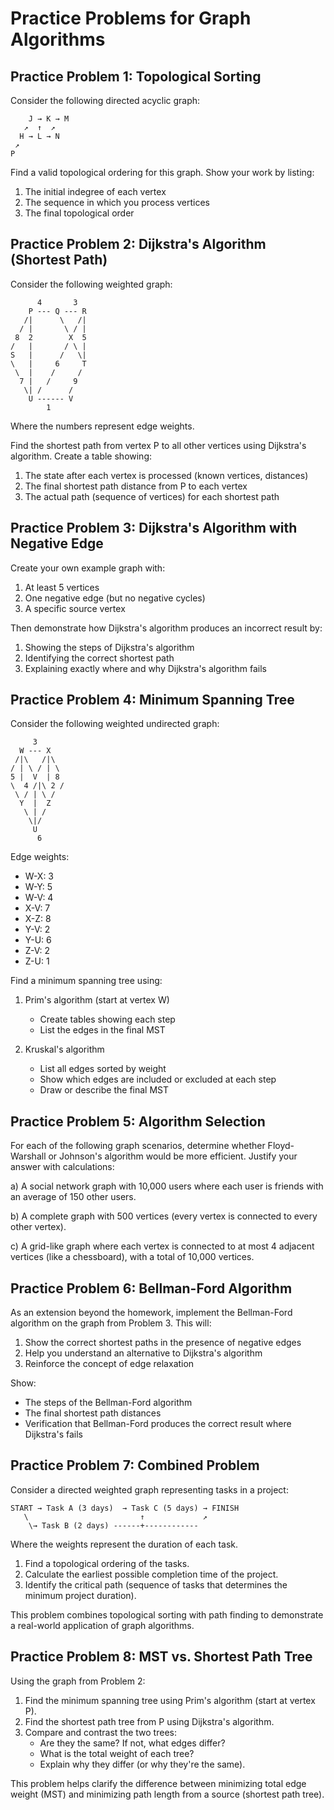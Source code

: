 # Practice Problems for Graph Algorithms

## Practice Problem 1: Topological Sorting

Consider the following directed acyclic graph:

```
    J → K → M
   ↗  ↑  ↗
  H → L → N
 ↗
P
```

Find a valid topological ordering for this graph. Show your work by listing:
1. The initial indegree of each vertex
2. The sequence in which you process vertices
3. The final topological order

## Practice Problem 2: Dijkstra's Algorithm (Shortest Path)

Consider the following weighted graph:

```
      4       3
    P --- Q --- R
   /|      \   /|
  / |       \ / |
 8  2        X  5
/   |       / \ |
S   |      /   \|
\   |     6     T
 \  |    /     /
  7 |   /     9
   \| /      /
    U ------ V
        1
```

Where the numbers represent edge weights.

Find the shortest path from vertex P to all other vertices using Dijkstra's algorithm. Create a table showing:
1. The state after each vertex is processed (known vertices, distances)
2. The final shortest path distance from P to each vertex
3. The actual path (sequence of vertices) for each shortest path

## Practice Problem 3: Dijkstra's Algorithm with Negative Edge

Create your own example graph with:
1. At least 5 vertices
2. One negative edge (but no negative cycles)
3. A specific source vertex

Then demonstrate how Dijkstra's algorithm produces an incorrect result by:
1. Showing the steps of Dijkstra's algorithm
2. Identifying the correct shortest path
3. Explaining exactly where and why Dijkstra's algorithm fails

## Practice Problem 4: Minimum Spanning Tree

Consider the following weighted undirected graph:

```
     3
  W --- X
 /|\   /|\
/ | \ / | \
5 |  V  | 8
\  4 /|\ 2 /
 \ / | \ /
  Y  |  Z
   \ | /
    \|/
     U
      6
```

Edge weights:
- W-X: 3
- W-Y: 5
- W-V: 4
- X-V: 7
- X-Z: 8
- Y-V: 2
- Y-U: 6
- Z-V: 2
- Z-U: 1

Find a minimum spanning tree using:
1. Prim's algorithm (start at vertex W)
   - Create tables showing each step
   - List the edges in the final MST
   
2. Kruskal's algorithm
   - List all edges sorted by weight
   - Show which edges are included or excluded at each step
   - Draw or describe the final MST

## Practice Problem 5: Algorithm Selection

For each of the following graph scenarios, determine whether Floyd-Warshall or Johnson's algorithm would be more efficient. Justify your answer with calculations:

a) A social network graph with 10,000 users where each user is friends with an average of 150 other users.

b) A complete graph with 500 vertices (every vertex is connected to every other vertex).

c) A grid-like graph where each vertex is connected to at most 4 adjacent vertices (like a chessboard), with a total of 10,000 vertices.

## Practice Problem 6: Bellman-Ford Algorithm

As an extension beyond the homework, implement the Bellman-Ford algorithm on the graph from Problem 3. This will:

1. Show the correct shortest paths in the presence of negative edges
2. Help you understand an alternative to Dijkstra's algorithm
3. Reinforce the concept of edge relaxation

Show:
- The steps of the Bellman-Ford algorithm
- The final shortest path distances
- Verification that Bellman-Ford produces the correct result where Dijkstra's fails

## Practice Problem 7: Combined Problem

Consider a directed weighted graph representing tasks in a project:

```
START → Task A (3 days)  → Task C (5 days) → FINISH
   \                         ↑             ↗
    \→ Task B (2 days) ------+------------
```

Where the weights represent the duration of each task.

1. Find a topological ordering of the tasks.
2. Calculate the earliest possible completion time of the project.
3. Identify the critical path (sequence of tasks that determines the minimum project duration).

This problem combines topological sorting with path finding to demonstrate a real-world application of graph algorithms.

## Practice Problem 8: MST vs. Shortest Path Tree

Using the graph from Problem 2:

1. Find the minimum spanning tree using Prim's algorithm (start at vertex P).
2. Find the shortest path tree from P using Dijkstra's algorithm.
3. Compare and contrast the two trees:
   - Are they the same? If not, what edges differ?
   - What is the total weight of each tree?
   - Explain why they differ (or why they're the same).

This problem helps clarify the difference between minimizing total edge weight (MST) and minimizing path length from a source (shortest path tree).
